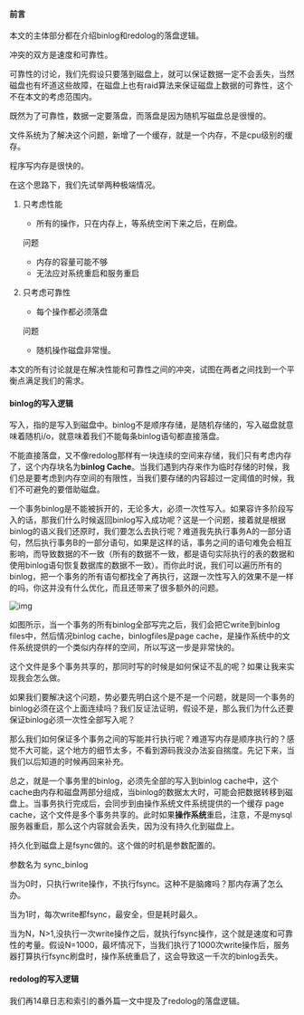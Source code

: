 #### 前言

本文的主体部分都在介绍binlog和redolog的落盘逻辑。

冲突的双方是速度和可靠性。

可靠性的讨论，我们先假设只要落到磁盘上，就可以保证数据一定不会丢失，当然磁盘也有坏道这些故障，在磁盘上也有raid算法来保证磁盘上数据的可靠性，这个不在本文的考虑范围内。

既然为了可靠性，数据一定要落盘，而落盘是因为随机写磁盘总是很慢的。

文件系统为了解决这个问题，新增了一个缓存，就是一个内存，不是cpu级别的缓存。

程序写内存是很快的。

在这个思路下，我们先试举两种极端情况。

1. 只考虑性能

   - 所有的操作，只在内存上，等系统空闲下来之后，在刷盘。

   问题

   - 内存的容量可能不够
   - 无法应对系统重启和服务重启

2. 只考虑可靠性

   - 每个操作都必须落盘

   问题

   - 随机操作磁盘非常慢。

本文的所有讨论就是在解决性能和可靠性之间的冲突，试图在两者之间找到一个平衡点满足我们的需求。



#### binlog的写入逻辑

写入，指的是写入到磁盘中。binlog不是顺序存储，是随机存储的，写入磁盘就意味着随机i/o，就意味着我们不能每条binlog语句都直接落盘。

不能直接落盘，又不像redolog那样有一块连续的空间来存储，我们只有考虑内存了，这个内存块名为**binlog Cache**。当我们遇到内存来作为临时存储的时候，我们总是要考虑到内存空间的有限性，当我们要存储的内容超过一定阈值的时候，我们不可避免的要借助磁盘。

一个事务binlog是不能被拆开的，无论多大，必须一次性写入。如果容许多阶段写入的话，那我们什么时候返回binlog写入成功呢？这是一个问题，接着就是根据binlog的语义我们还原时，我们要怎么去执行呢？难道我先执行事务A的一部分语句，然后执行事务B的一部分语句，如果是这样的话，事务之间的语句难免会相互影响，而导致数据的不一致（所有的数据不一致，都是语句实际执行的表的数据和使用binlog语句恢复数据库的数据不一致）。而你此时说，我们可以遍历所有的binlog，把一个事务的所有语句都找全了再执行，这跟一次性写入的效果不是一样的吗，你这并没有什么优化，而且还带来了很多额外的问题。

![img](https://static001.geekbang.org/resource/image/9e/3e/9ed86644d5f39efb0efec595abb92e3e.png)

如图所示，当一个事务的所有binlog全部写完之后，我们会把它write到binlog files中，然后情况binlog cache，binlogfiles是page cache，是操作系统中的文件系统提供的一个类似内存样的空间，所以写这一步是非常快的。

这个文件是多个事务共享的，那同时写的时候是如何保证不乱的呢？如果让我来实现我会怎么做。

如果我们要解决这个问题，势必要先明白这个是不是一个问题，就是同一个事务的binlog必须在这个上面连续吗？我们反证法证明，假设不是，那么我们为什么还要保证binlog必须一次性全部写入呢？

那么我们如何保证多个事务之间的写能并行执行呢？难道写内存是顺序执行的？感觉不大可能，这个地方的细节太多，不看到源码我没办法妄自揣度。先记下来，当我们以后知道的时候再回来补充。

总之，就是一个事务里的binlog，必须先全部的写入到binlog cache中，这个cache由内存和磁盘两部分组成，当binlog的数据太大时，可能会把数据转移到磁盘上。当事务执行完成后，会同步到由操作系统文件系统提供的一个缓存 page cache，这个文件是多个事务共享的。此时如果**操作系统**重启，注意，不是mysql服务器重启，那么这个内容就会丢失，因为没有持久化到磁盘上。

持久化到磁盘上是fsync做的。这个做的时机是参数配置的。

参数名为 sync_binlog

当为0时，只执行write操作，不执行fsync。这种不是脑瘫吗？那内存满了怎么办。

当为1时，每次write都fsync，最安全，但是耗时最久。

当为N，N>1,没执行一次write操作之后，就执行fsync操作，这个就是速度和可靠性的考量。假设N=1000，最坏情况下，当我们执行了1000次write操作后，服务器打算执行fsync刷盘时，操作系统重启了，这会导致这一千次的binlog丢失。



#### redolog的写入逻辑

我们再14章日志和索引的番外篇一文中提及了redolog的落盘逻辑。